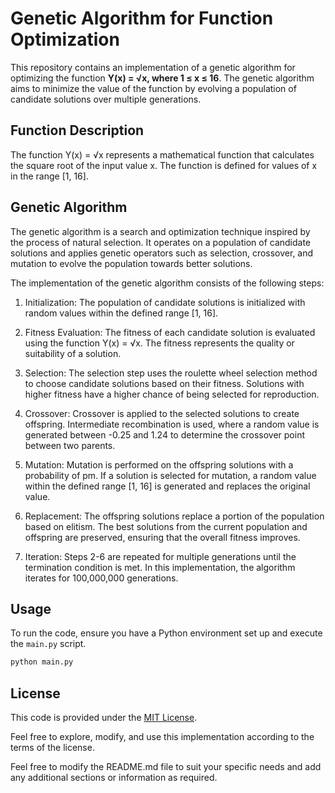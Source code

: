 # Genetic Algorithm for Function Optimization

This repository contains an implementation of a genetic algorithm for optimizing the function **Y(x) = √x, where 1 ≤ x ≤ 16**. The genetic algorithm aims to minimize the value of the function by evolving a population of candidate solutions over multiple generations.

## Function Description

The function Y(x) = √x represents a mathematical function that calculates the square root of the input value x. The function is defined for values of x in the range [1, 16].

## Genetic Algorithm

The genetic algorithm is a search and optimization technique inspired by the process of natural selection. It operates on a population of candidate solutions and applies genetic operators such as selection, crossover, and mutation to evolve the population towards better solutions.

The implementation of the genetic algorithm consists of the following steps:

1. Initialization: The population of candidate solutions is initialized with random values within the defined range [1, 16].

2. Fitness Evaluation: The fitness of each candidate solution is evaluated using the function Y(x) = √x. The fitness represents the quality or suitability of a solution.

3. Selection: The selection step uses the roulette wheel selection method to choose candidate solutions based on their fitness. Solutions with higher fitness have a higher chance of being selected for reproduction.

4. Crossover: Crossover is applied to the selected solutions to create offspring. Intermediate recombination is used, where a random value is generated between -0.25 and 1.24 to determine the crossover point between two parents.

5. Mutation: Mutation is performed on the offspring solutions with a probability of pm. If a solution is selected for mutation, a random value within the defined range [1, 16] is generated and replaces the original value.

6. Replacement: The offspring solutions replace a portion of the population based on elitism. The best solutions from the current population and offspring are preserved, ensuring that the overall fitness improves.

7. Iteration: Steps 2-6 are repeated for multiple generations until the termination condition is met. In this implementation, the algorithm iterates for 100,000,000 generations.

## Usage

To run the code, ensure you have a Python environment set up and execute the `main.py` script.

```bash
python main.py
```

## License

This code is provided under the [MIT License](LICENSE).

Feel free to explore, modify, and use this implementation according to the terms of the license.


Feel free to modify the README.md file to suit your specific needs and add any additional sections or information as required.
